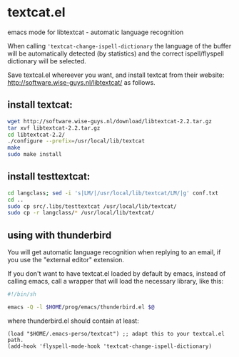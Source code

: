 # textcat.el
emacs mode for libtextcat - automatic language recognition

When calling ```'textcat-change-ispell-dictionary```
the language of the buffer will be automatically detected (by statistics) and the correct ispell/flyspell dictionary will be selected.

Save textcal.el whereever you want, and install textcat from their website: http://software.wise-guys.nl/libtextcat/
as follows.

## install textcat:
```bash
wget http://software.wise-guys.nl/download/libtextcat-2.2.tar.gz
tar xvf libtextcat-2.2.tar.gz
cd libtextcat-2.2/
./configure --prefix=/usr/local/lib/textcat
make
sudo make install
```

## install testtextcat:
```bash
cd langclass; sed -i 's|LM/|/usr/local/lib/textcat/LM/|g' conf.txt
cd ..
sudo cp src/.libs/testtextcat /usr/local/lib/textcat/
sudo cp -r langclass/* /usr/local/lib/textcat/
```

## using with thunderbird
You will get automatic language recognition when replying to an email, if you use the "external editor" extension.

If you don't want to have textcat.el loaded by default by emacs,
instead of calling emacs, call a wrapper that will load the necessary library, like this:

```sh
#!/bin/sh

emacs -Q -l $HOME/prog/emacs/thunderbird.el $@
```
where thunderbird.el should contain at least:
```elisp
(load "$HOME/.emacs-perso/textcat") ;; adapt this to your textcal.el path.
(add-hook 'flyspell-mode-hook 'textcat-change-ispell-dictionary)
```
